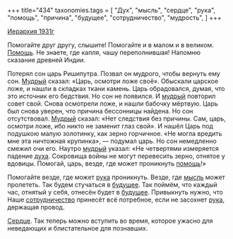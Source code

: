 +++
title="434"
taxonomies.tags = [
 "Дух",
 "мысль",
 "сердце",
 "рука",
 "помощь",
 "причина",
 "будущее",
 "сотрудничество",
 "мудрость",
]
+++

[Иерархия 1931г](/agni/1931)

Помогайте друг другу, слышите! Помогайте и в малом и в великом. [Помощь](/tags/будущее). Не знаете, где капля, чашу переполнившая! Напомню сказание древней Индии.   

Потерял сон царь Ришипутра. Позвал он мудрого, чтобы вернуть ему сон. [Мудрый](/tags/мудрость) сказал: «Царь, осмотри ложе своё». Обыскали царское ложе, и нашли в складках ткани камень. Царь обрадовался, думая, что это источник его бедствия. Но сон не появился. И [мудрый](/tags/мудрость) повторил совет свой. Снова осмотрели ложе, и нашли бабочку мёртвую. Царь был снова уверен, что причина бессонницы найдена. Но сон отсутствовал. [Мудрый](/tags/мудрость) сказал: «Нет следствия без причины. Сам, царь, осмотри ложе, ибо никто не заменит глаз свой». И нашёл Царь под подушкою малую золотинку, как зерно горчичное. «Не могла вредить мне эта ничтожная крупинка», — подумал царь. Но сон немедленно смежил очи его. Наутро [мудрый](/tags/мудрость) указал: «Не четвертями измеряется падение [духа](/tags/Дух). Сокровища войны не могут перевесить зерно, отнятое у вдовицы. Помогай, царь, везде, где может проникнуть [помощь](/tags/помощь)!»   

Помогайте везде, где может [рука](/tags/рука) проникнуть. Везде, где [мысль](/tags/мысль) может пролететь. Так будем стучаться в [будущее](/tags/будущее). Так поймём, что каждый час, отнятый у себя, отнесён будет в [будущее](/tags/будущее). Привыкнуть нужно, что Наше [сотрудничество](/tags/сотрудничество) принесёт всё потребное, если не засохнет [рука](/tags/рука), держащая провод.   

[Сердце](/tags/сердце). Так теперь можно вступить во время, которое ужасно для неведающих и блистательное для познавших.   

